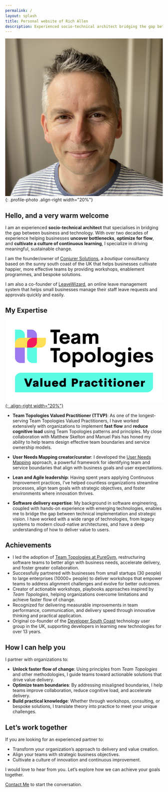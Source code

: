 ```yaml
---
permalink: /
layout: splash
title: Personal website of Rich Allen
description: Experienced socio-technical architect bridging the gap between business and technology.
---
```


![Profile photo of Rich](/assets/images/richallen.jpeg){: .profile-photo .align-right width="20%"}

## Hello, and a very warm welcome

I am an experienced **socio-technical architect** that specialises in bridging the gap between business and technology. With over two decades of experience helping businesses **uncover bottlenecks**, **optimize for flow**, and **cultivate a culture of continuous learning**, I specialize in driving meaningful, sustainable change.  

I am the founder/owner of [Conjurer Solutions](https://conjurersolutions.co.uk), a *boutique* consultancy based on the sunny south coast of the UK that helps businesses cultivate happier, more effective teams by providing workshops, enablement programmes, and bespoke solutions.

I am also a co-founder of [LeaveWizard](https://leavewizard.com), an online leave management system that helps small businesses manage their staff leave requests and approvals quickly and easily.

## My Expertise

[![Team Topologies Valued Practitioner](/assets/images/teamtopologies/teamtopologies-2021-TTVP-colour-blacktext-sm.png){: .align-right width="20%"}](https://teamtopologies.com/all-ttvp/rich-allen-ttvp)

- **Team Topologies Valued Practitioner (TTVP)**: As one of the longest-serving Team Topologies Valued Practitioners, I have worked extensively with organizations to implement **fast flow** and **reduce cognitive load** using Team Topologies patterns and principles. My close collaboration with Matthew Skelton and Manuel Pais has honed my ability to help teams design effective team boundaries and service ownership models.

- **User Needs Mapping creator/curator**: I developed the [User Needs Mapping](https://userneedsmapping.com) approach, a powerful framework for identifying team and service boundaries that align with business goals and user expectations.

- **Lean and Agile leadership**: Having spent years applying Continuous Improvement practices, I’ve helped countless organizations streamline processes, align team goals with strategic objectives, and foster environments where innovation thrives.

- **Software delivery expertise**: My background in software engineering, coupled with hands-on experience with emerging technologies, enables me to bridge the gap between technical implementation and strategic vision. I have worked with a wide range of technologies, from legacy systems to modern cloud-native architectures, and have a deep understanding of how to deliver value to users.

## Achievements

- I led the adoption of [Team Topologies at PureGym](https://teamtopologies.com/puregym), restructuring software teams to better align with business needs, accelerate delivery, and foster greater collaboration.
- Successfully partnered with businesses from small startups (30 people) to large enterprises (10000+ people) to deliver workshops that empower teams to address alignment challenges and evolve for better outcomes.
- Creator of actionable workshops, playbooks approaches inspired by *Team Topologies*, helping organizations overcome limitations and achieve faster flow of change.
- Recognized for delivering measurable improvements in team performance, communication, and delivery speed through innovative thinking and practical application.
- Original co-founder of the [Developer South Coast](https://www.meetup.com/developersouthcoast/) technology user group in the UK, supporting developers in learning new technologies for over 13 years.

## How I can help you

I partner with organizations to:

- **Unlock faster flow of change**: Using principles from *Team Topologies* and other methodologies, I guide teams toward actionable solutions that drive value delivery.
- **Optimize team boundaries**: By addressing misaligned boundaries, I help teams improve collaboration, reduce cognitive load, and accelerate delivery.
- **Build practical knowledge**: Whether through workshops, consulting, or bespoke solutions, I translate theory into practice to meet your unique challenges.

## Let’s work together

If you are looking for an experienced partner to:

- Transform your organization’s approach to delivery and value creation.
- Align your teams with strategic business objectives.
- Cultivate a culture of innovation and continuous improvement.

I would love to hear from you. Let’s explore how we can achieve your goals together.

[Contact Me](/contact) to start the conversation.
